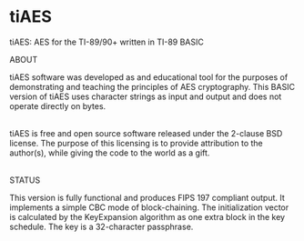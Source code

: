 # tiAES
tiAES: AES for the TI-89/90+ written in TI-89 BASIC  

ABOUT  

tiAES software was developed as and educational tool for the purposes of demonstrating and teaching the principles of AES cryptography. This BASIC version of tiAES uses character strings as input and output and does not operate directly on bytes.  
&nbsp;  

tiAES is free and open source software released under the 2-clause BSD license. The purpose of this licensing is to provide attribution to the author(s), while giving the code to the world as a gift.  
&nbsp;  

STATUS  

This version is fully functional and produces FIPS 197 compliant output. It implements a simple CBC mode of block-chaining. The initialization vector is calculated by the KeyExpansion algorithm as one extra block in the key schedule. The key is a 32-character passphrase.
